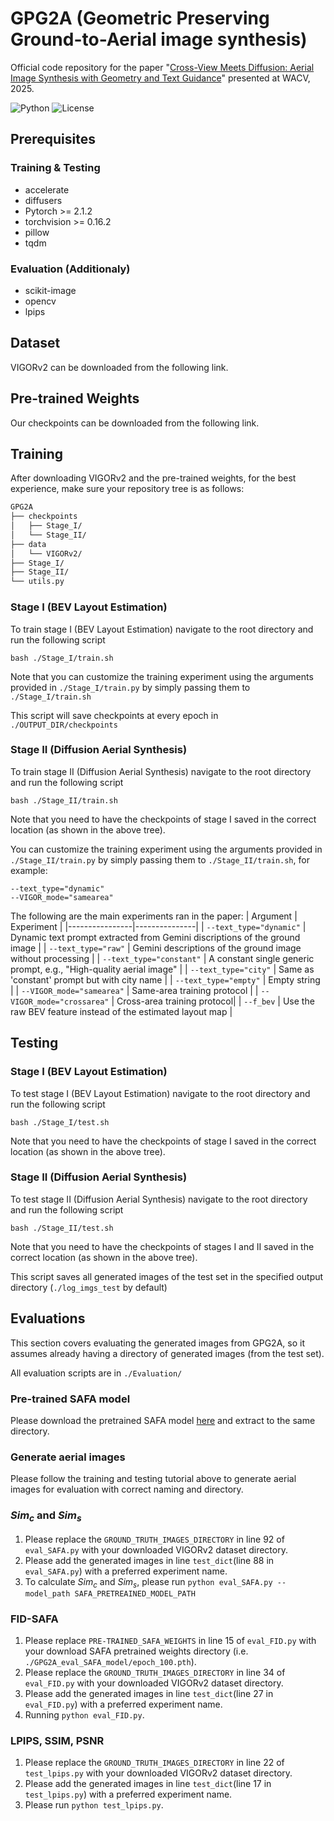 # GPG2A (Geometric Preserving Ground-to-Aerial image synthesis)
Official code repository for the paper "[Cross-View Meets Diffusion: Aerial Image Synthesis with Geometry and Text Guidance](https://arxiv.org/abs/2408.04224)" presented at WACV, 2025.

![Python](https://img.shields.io/badge/python-3.8%2B-blue)
![License](https://img.shields.io/badge/License-Apache_2.0-blue.svg)

## Prerequisites
### Training & Testing
- accelerate
- diffusers
- Pytorch >= 2.1.2
- torchvision >= 0.16.2
- pillow
- tqdm
### Evaluation (Additionaly)
- scikit-image
- opencv
- lpips

## Dataset
VIGORv2 can be downloaded from the following link.

## Pre-trained Weights
Our checkpoints can be downloaded from the following link.

## Training
After downloading VIGORv2 and the pre-trained weights, for the best experience, make sure your repository tree is as follows:
```bash
GPG2A
├── checkpoints
│   ├── Stage_I/
│   └── Stage_II/
├── data
│   └── VIGORv2/
├── Stage_I/
├── Stage_II/
└── utils.py
```

### Stage I (BEV Layout Estimation)
To train stage I (BEV Layout Estimation) navigate to the root directory and run the following script
```
bash ./Stage_I/train.sh
```
Note that you can customize the training experiment using the arguments provided in `./Stage_I/train.py` by simply passing them to `./Stage_I/train.sh`

This script will save checkpoints at every epoch in `./OUTPUT_DIR/checkpoints`

### Stage II (Diffusion Aerial Synthesis)
To train stage II (Diffusion Aerial Synthesis) navigate to the root directory and run the following script
```
bash ./Stage_II/train.sh
```
Note that you need to have the checkpoints of stage I saved in the correct location (as shown in the above tree).

You can customize the training experiment using the arguments provided in `./Stage_II/train.py` by simply passing them to `./Stage_II/train.sh`, for example:
```
--text_type="dynamic"
--VIGOR_mode="samearea"
```
The following are the main experiments ran in the paper:
| Argument       | Experiment    |
|----------------|---------------|
| `--text_type="dynamic"` | Dynamic text prompt extracted from Gemini discriptions of the ground image |
| `--text_type="raw"` | Gemini descriptions of the ground image without processing |
| `--text_type="constant"` | A constant single generic prompt, e.g., "High-quality aerial image" |
| `--text_type="city"` | Same as 'constant' prompt but with city name |
| `--text_type="empty"` | Empty string |
| `--VIGOR_mode="samearea"` | Same-area training protocol |
| `--VIGOR_mode="crossarea"` | Cross-area training protocol|
| `--f_bev` | Use the raw BEV feature instead of the estimated layout map |

## Testing
### Stage I (BEV Layout Estimation)
To test stage I (BEV Layout Estimation) navigate to the root directory and run the following script
```
bash ./Stage_I/test.sh
```
Note that you need to have the checkpoints of stage I saved in the correct location (as shown in the above tree).

### Stage II (Diffusion Aerial Synthesis)
To test stage II (Diffusion Aerial Synthesis) navigate to the root directory and run the following script
```
bash ./Stage_II/test.sh
```
Note that you need to have the checkpoints of stages I and II saved in the correct location (as shown in the above tree).

This script saves all generated images of the test set in the specified output directory (`./log_imgs_test` by default)

## Evaluations
This section covers evaluating the generated images from GPG2A, so it assumes already having a directory of generated images (from the test set). 

All evaluation scripts are in `./Evaluation/`

### Pre-trained SAFA model
Please download the pretrained SAFA model [here](https://drive.google.com/file/d/1z6BB_CUQxDyN4y7LUbxhJcoh75f9MW5N/view?usp=sharing) and extract to the same directory.

### Generate aerial images
Please follow the training and testing tutorial above to generate aerial images for evaluation with correct naming and directory.

### $Sim_c$ and $Sim_s$
1. Please replace the `GROUND_TRUTH_IMAGES_DIRECTORY` in line 92 of `eval_SAFA.py` with your downloaded VIGORv2 dataset directory.
2. Please add the generated images in line `test_dict`(line 88 in `eval_SAFA.py`) with a preferred experiment name.
3. To calculate $Sim_c$ and $Sim_s$, please run `python eval_SAFA.py --model_path SAFA_PRETREAINED_MODEL_PATH`

### FID-SAFA
1. Please replace `PRE-TRAINED_SAFA_WEIGHTS` in line 15 of `eval_FID.py` with your download SAFA pretrained weights directory (i.e. `./GPG2A_eval_SAFA_model/epoch_100.pth`).
2. Please replace the `GROUND_TRUTH_IMAGES_DIRECTORY` in line 34 of `eval_FID.py` with your downloaded VIGORv2 dataset directory.
3. Please add the generated images in line `test_dict`(line 27 in `eval_FID.py`) with a preferred experiment name.
4. Running `python eval_FID.py`.

### LPIPS, SSIM, PSNR
1. Please replace the `GROUND_TRUTH_IMAGES_DIRECTORY` in line 22 of `test_lpips.py` with your downloaded VIGORv2 dataset directory.
2. Please add the generated images in line `test_dict`(line 17 in `test_lpips.py`) with a preferred experiment name.
3. Please run
```python test_lpips.py```.



